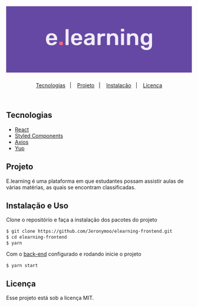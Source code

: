 <h1 align="center">
    <img alt="elearning" title="elearning" src=".github/GithubLogo.svg" />
</h1>

<p align="center">
  <a href="#-tecnologias">Tecnologias</a>&nbsp;&nbsp;&nbsp;|&nbsp;&nbsp;&nbsp;
  <a href="#-projeto">Projeto</a>&nbsp;&nbsp;&nbsp;|&nbsp;&nbsp;&nbsp;
  <a href="#-projeto">Instalação</a>&nbsp;&nbsp;&nbsp;|&nbsp;&nbsp;&nbsp;
  <a href="#memo-licença">Licença</a>
</p>

<br>

## Tecnologias

- [React](https://pt-br.reactjs.org/)
- [Styled Components](https://styled-components.com/)
- [Axios](https://github.com/axios/axios)
- [Yup](https://github.com/jquense/yup)

## Projeto

E.learning é uma plataforma em que estudantes possam assistir aulas de várias matérias, as quais se encontram classificadas.

## Instalação e Uso

Clone o repositório e faça a instalação dos pacotes do projeto
```
$ git clone https://github.com/Jeronymoo/elearning-frontend.git
$ cd elearning-frontend
$ yarn
```
Com o <a href=#>back-end</a> configurado e rodando inicie o projeto
```
$ yarn start
```

## Licença

Esse projeto está sob a licença MIT.
